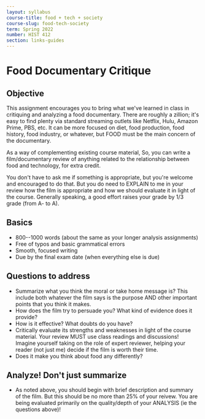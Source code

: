 ```yaml
---
layout: syllabus
course-title: food + tech + society
course-slug: food-tech-society
term: Spring 2022
number: HIST 412
section: links-guides
---
```


# Food Documentary Critique

## Objective
This assignment encourages you to bring what we've learned in class in critiquing and analyzing a food documentary. There are roughly a zillion; it's easy to find plenty via standard streaming outlets like Netflix, Hulu, Amazon Prime, PBS, etc. It can be more focused on diet, food production, food history, food industry, or whatever, but FOOD must be the main concern of the documentary.

As a way of complementing existing course material, So, you can write a film/documentary review of anything related to the relationship between food and technology, for extra credit. 

You don't have to ask me if something is appropriate, but you're welcome and encouraged to do that. But you do need to EXPLAIN to me in your review how the film is appropriate and how we should evaluate it in light of the course. Generally speaking, a good effort raises your grade by 1/3 grade (from A- to A).


## Basics
- 800--1000 words (about the same as your longer analysis assignments)
- Free of typos and basic grammatical errors
- Smooth, focused writing
- Due by the final exam date (when everything else is due)

## Questions to address
- Summarize what you think the moral or take home message is? This include both whatever the film says is the purpose AND other important points that you think it makes.
- How does the film try to persuade you? What kind of evidence does it provide?
- How is it effective? What doubts do you have?
- Critically evaluate its strengths and weaknesses in light of the course material. Your review MUST use class readings and discussions! Imagine yourself taking on the role of expert reviewer, helping your reader (not just me) decide if the film is worth their time.
- Does it make you think about food any differently?

## Analyze! Don't just summarize
- As noted above, you should begin with brief description and summary of the film. But this should be no more than 25% of your reivew. You are being evaluated primarily on the quality/depth of your ANALYSIS (ie the questions above)!
